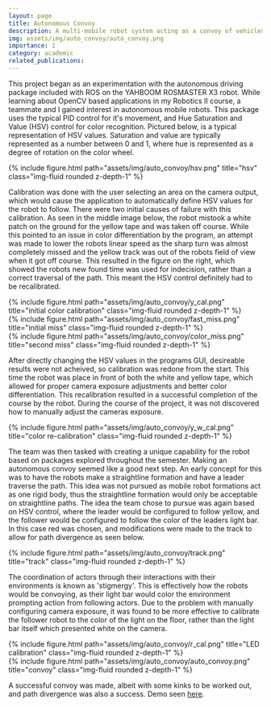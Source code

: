 ```yaml
---
layout: page
title: Autonomous Convoy
description: A multi-mobile robot system acting as a convoy of vehicles with the ability to diverge paths when needed. Built using OpenCV packages for ROS, stigmergy and the YAHBOOM ROSMASTER X3.
img: assets/img/auto_convoy/auto_convoy.png
importance: 1
category: academic
related_publications:
---
```


This project began as an experimentation with the autonomous driving package included with ROS on 
the YAHBOOM ROSMASTER X3 robot. While learning about OpenCV based applications in my Robotics II 
course, a teammate and I gained interest in autonomous mobile robots. This package uses the typical 
PID control for it's movement, and Hue Saturation and Value (HSV) control for color recognition. 
Pictured below, is a typical representation of HSV values. Saturation and value are typically 
represented as a number between 0 and 1, where hue is represented as a degree of rotation on the 
color wheel.

<div class="row">
    <div class="col-sm mt-3 mt-md-0">
    </div>
    <div class="col-sm mt-3 mt-md-0">
        {% include figure.html path="assets/img/auto_convoy/hsv.png" title="hsv" class="img-fluid rounded z-depth-1" %}
    </div>
    <div class="col-sm mt-3 mt-md-0">
    </div>
</div>

Calibration was done with the user selecting an area on the camera output, which would cause the 
application to automatically define HSV values for the robot to follow. There were two initial 
causes of failure with this calibration. As seen in the middle image below, the robot mistook a 
white patch on the ground for the yellow tape and was taken off course. While this pointed to an 
issue in color differentiation by the program, an attempt was made to lower the robots linear 
speed as the sharp turn was almost completely missed and the yellow track was out of the robots 
field of view when it got off course. This resulted in the figure on the right, which showed the 
robots new found time was used for indecision, rather than a correct traversal of the path. This 
meant the HSV control definitely had to be recalibrated.

<div class="row">
    <div class="col-sm mt-3 mt-md-0">
        {% include figure.html path="assets/img/auto_convoy/y_cal.png" title="initial color calibration" class="img-fluid rounded z-depth-1" %}
    </div>
    <div class="col-sm mt-3 mt-md-0">
        {% include figure.html path="assets/img/auto_convoy/fast_miss.png" title="initial miss" class="img-fluid rounded z-depth-1" %}
    </div>
    <div class="col-sm mt-3 mt-md-0">
        {% include figure.html path="assets/img/auto_convoy/color_miss.png" title="second miss" class="img-fluid rounded z-depth-1" %}
    </div>
</div>

After directly changing the HSV values in the programs GUI, desireable results were not acheived, 
so calibration was redone from the start. This time the robot was place in front of both the white 
and yellow tape, which allowed for proper camera exposure adjustments and better color 
differentiation. This recalibration resulted in a successful completion of the course by the robot. 
During the course of the project, it was not discovered how to manually adjust the cameras 
exposure. 

<div class="row">
    <div class="col-sm mt-3 mt-md-0">
    </div>
    <div class="col-sm mt-3 mt-md-0">
        {% include figure.html path="assets/img/auto_convoy/y_w_cal.png" title="color re-calibration" class="img-fluid rounded z-depth-1" %}
    </div>
    <div class="col-sm mt-3 mt-md-0">
    </div>
</div>

The team was then tasked with creating a unique capability for the robot based on packages explored 
throughout the semester. Making an autonomous convoy seemed like a good next step. An early concept 
for this was to have the robots make a straightline formation and have a leader traverse the path. 
This idea was not pursued as mobile robot formations act as one rigid body, thus the straightline 
formation would only be acceptable on straightline paths. The idea the team chose to pursue was again 
based on HSV control, where the leader would be configured to follow yellow, and the follower would 
be configured to follow the color of the leaders light bar. In this case red was chosen, and 
modifications were made to the track to allow for path divergence as seen below.

<div class="row justify-content-sm-center">
    <div class="col-sm mt-3 mt-md-0">
        {% include figure.html path="assets/img/auto_convoy/track.png" title="track" class="img-fluid rounded z-depth-1" %}
    </div>
</div>

The coordination of actors through their interactions with their environments is known as 'stigmergy'.
This is effectively how the robots would be convoying, as their light bar would color the environment
prompting action from following actors. Due to the problem with manually configuring camera exposure,
it was found to be more effective to calibrate the follower robot to the color of the light on the floor,
rather than the light bar itself which presented white on the camera.

<div class="row justify-content-sm-center">
    <div class="col-sm-4 mt-3 mt-md-0">
        {% include figure.html path="assets/img/auto_convoy/r_cal.png" title="LED calibration" class="img-fluid rounded z-depth-1" %}
    </div>
    <div class="col-sm-8 mt-3 mt-md-0">
        {% include figure.html path="assets/img/auto_convoy/auto_convoy.png" title="convoy" class="img-fluid rounded z-depth-1" %}
    </div>
</div>

A successful convoy was made, albeit with some kinks to be worked out, and path divergence was also
a success. Demo seen <a href="https://photos.app.goo.gl/rokCXGskNyF79Bfq8">here</a>.

